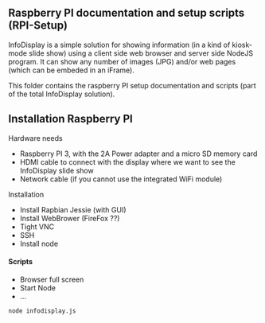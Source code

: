 ## Raspberry PI documentation and setup scripts (RPI-Setup)

InfoDisplay is a simple solution for showing information (in a kind of kiosk-mode slide show) using a client side web browser and server side NodeJS program.
It can show any number of images (JPG) and/or web pages (which can be embeded in an iFrame).

This folder contains the raspberry PI setup documentation and scripts (part of the total InfoDisplay solution).


## Installation Raspberry PI
Hardware needs
- Raspberry PI 3, with the 2A Power adapter and a micro SD memory card
- HDMI cable to connect with the display where we want to see the InfoDisplay slide show
- Network cable (if you cannot use the integrated WiFi module)

Installation
- Install Rapbian Jessie (with GUI)
- Install WebBrower (FireFox ??)
- Tight VNC
- SSH
- Install node

#### Scripts

- Browser full screen
- Start Node
- ...

```sh
node infodisplay.js
```

